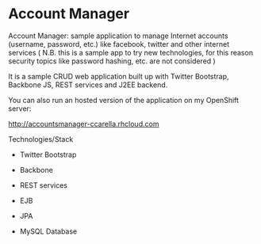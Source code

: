 Account Manager
================

Account Manager: sample application to manage Internet accounts (username, password, etc.) like facebook, twitter and other internet services ( N.B. this is a sample app to try new technologies, for this reason security topics like password hashing, etc. are not considered )

It is a sample CRUD web application built up with Twitter Bootstrap, Backbone JS, REST services and J2EE backend.

You can also run an hosted version of the application on my OpenShift server: 

http://accountsmanager-ccarella.rhcloud.com

Technologies/Stack

- Twitter Bootstrap

- Backbone

- REST services

- EJB

- JPA

- MySQL Database
